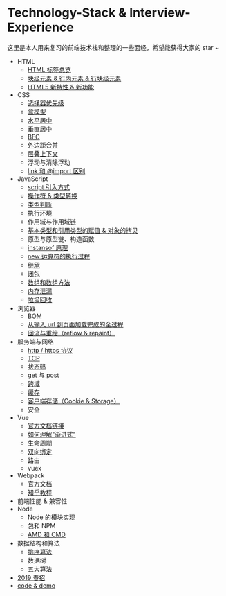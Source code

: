 # Technology-Stack & Interview-Experience
这里是本人用来复习的前端技术栈和整理的一些面经，希望能获得大家的 star ~
* HTML
  - [HTML 标签总览](http://www.w3school.com.cn/tags/index.asp)
  - [块级元素 & 行内元素 & 行块级元素](https://github.com/TanYJie/Technology-Stack-Interview-Experience/blob/master/HTML/块级元素&行内元素&行块级元素.md)
  - [HTML5 新特性 & 新功能](https://www.cnblogs.com/zxjwlh/p/4460330.html)
* CSS
  - [选择器优先级](https://github.com/TanYJie/Technology-Stack/blob/master/CSS/CSS选择器.md)
  - [盒模型](https://github.com/TanYJie/Technology-Stack/blob/master/CSS/盒模型.md)
  - [水平居中](https://github.com/TanYJie/Technology-Stack/blob/master/CSS/水平居中.md)
  - 垂直居中
  - [BFC](https://github.com/TanYJie/Technology-Stack/blob/master/CSS/BFC.md)
  - [外边距合并](https://github.com/TanYJie/Technology-Stack/blob/master/CSS/外边距合并.md)
  - [层叠上下文](https://github.com/TanYJie/Technology-Stack/blob/master/CSS/层叠上下文.md)
  - 浮动与清除浮动
  - [link 和 @import 区别](https://github.com/TanYJie/Technology-Stack/blob/master/CSS/link和@import区别.md)
* JavaScript
  - [script 引入方式](https://github.com/TanYJie/Technology-Stack/blob/master/JavaScript/script引入方式.md)
  - [操作符 & 类型转换](https://github.com/TanYJie/Technology-Stack/blob/master/JavaScript/操作符&类型转换.md)
  - [类型判断](https://github.com/TanYJie/Technology-Stack/blob/master/JavaScript/类型判断.md)
  - 执行环境
  - 作用域与作用域链
  - [基本类型和引用类型的赋值 & 对象的拷贝](https://github.com/TanYJie/Technology-Stack-Interview-Experience/blob/master/JavaScript/基本类型和引用类型的赋值&对象的拷贝.md)
  - 原型与原型链、构造函数
  - [instansof 原理](https://github.com/TanYJie/Technology-Stack/blob/master/JavaScript/instanceof原理.md)
  - [new 运算符的执行过程](https://github.com/TanYJie/Technology-Stack/blob/master/JavaScript/new运算符的执行过程.md)
  - [继承](https://github.com/TanYJie/Technology-Stack/blob/master/JavaScript/继承.md)
  - [闭包](https://github.com/TanYJie/Technology-Stack/blob/master/JavaScript/闭包.md)
  - [数组和数组方法](https://github.com/TanYJie/Technology-Stack/blob/master/JavaScript/数组和数组方法.md)
  - [内存泄漏](https://github.com/TanYJie/Technology-Stack/blob/master/JavaScript/内存泄漏.md)
  - [垃圾回收](https://github.com/TanYJie/Technology-Stack/blob/master/JavaScript/垃圾回收.md)
* 浏览器
  - [BOM](https://github.com/TanYJie/Technology-Stack/blob/master/浏览器/BOM.md)
  - [从输入 url 到页面加载完成的全过程](https://www.cnblogs.com/daijinxue/p/6640153.html)
  - [回流与重绘（reflow & repaint）](https://github.com/TanYJie/Technology-Stack/blob/master/浏览器/回流与重绘.md)
* 服务端与网络
  - [http / https 协议](https://github.com/TanYJie/Technology-Stack-Interview-Experience/blob/master/服务端与网络/HTTP&HTTPs.md)
  - [TCP](https://github.com/TanYJie/Technology-Stack/blob/master/服务端与网络/TCP.md)
  - [状态码](https://github.com/TanYJie/Technology-Stack/blob/master/服务端与网络/状态码.md)
  - [get 与 post](https://github.com/TanYJie/Technology-Stack/blob/master/服务端与网络/get与post.md)
  - [跨域](https://github.com/TanYJie/Technology-Stack/blob/master/服务端与网络/跨域.md)
  - [缓存](https://github.com/TanYJie/Technology-Stack/blob/master/服务端与网络/缓存.md)
  - [客户端存储（Cookie & Storage）](https://github.com/TanYJie/Technology-Stack/blob/master/服务端与网络/客户端存储.md)
  - 安全
* Vue
  - [官方文档链接](https://cn.vuejs.org/)
  - [如何理解"渐进式"](https://github.com/TanYJie/Technology-Stack-Interview-Experience/blob/master/Vue/Vue渐进式框架的理解.md)
  - 生命周期
  - [双向绑定](https://github.com/TanYJie/Technology-Stack-Interview-Experience/blob/master/Vue/双向绑定.md)
  - 路由
  - vuex
* Webpack
  - [官方文档](https://www.webpackjs.com/)
  - [知乎教程](https://zhuanlan.zhihu.com/p/57722935?utm_source=qq&utm_medium=social&utm_oi=910792540654022656)
* 前端性能 & 兼容性
* Node
  - Node 的模块实现
  - 包和 NPM
  - [AMD 和 CMD](https://github.com/TanYJie/Technology-Stack/blob/master/Node/AMD和CMD.md)
* 数据结构和算法
  - [排序算法](https://github.com/TanYJie/Technology-Stack/blob/master/数据结构和算法/排序算法.md)
  - 数据树
  - 五大算法
* [2019 春招](https://github.com/TanYJie/Technology-Stack/blob/master/面经/春招.md)
* [code & demo](https://github.com/TanYJie/Technology-Stack-Interview-Experience/tree/master/code&demo)
  
